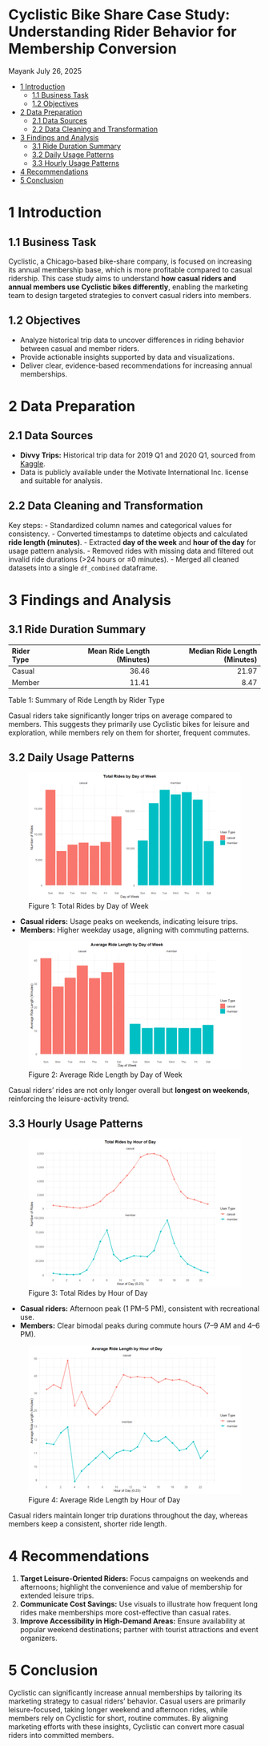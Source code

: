 Cyclistic Bike Share Case Study: Understanding Rider Behavior for
Membership Conversion
================
Mayank
July 26, 2025

- [1 Introduction](#1-introduction)
  - [1.1 Business Task](#11-business-task)
  - [1.2 Objectives](#12-objectives)
- [2 Data Preparation](#2-data-preparation)
  - [2.1 Data Sources](#21-data-sources)
  - [2.2 Data Cleaning and
    Transformation](#22-data-cleaning-and-transformation)
- [3 Findings and Analysis](#3-findings-and-analysis)
  - [3.1 Ride Duration Summary](#31-ride-duration-summary)
  - [3.2 Daily Usage Patterns](#32-daily-usage-patterns)
  - [3.3 Hourly Usage Patterns](#33-hourly-usage-patterns)
- [4 Recommendations](#4-recommendations)
- [5 Conclusion](#5-conclusion)

# 1 Introduction

## 1.1 Business Task

Cyclistic, a Chicago-based bike-share company, is focused on increasing
its annual membership base, which is more profitable compared to casual
ridership. This case study aims to understand **how casual riders and
annual members use Cyclistic bikes differently**, enabling the marketing
team to design targeted strategies to convert casual riders into
members.

## 1.2 Objectives

- Analyze historical trip data to uncover differences in riding behavior
  between casual and member riders.
- Provide actionable insights supported by data and visualizations.
- Deliver clear, evidence-based recommendations for increasing annual
  memberships.

# 2 Data Preparation

## 2.1 Data Sources

- **Divvy Trips:** Historical trip data for 2019 Q1 and 2020 Q1, sourced
  from
  [Kaggle](https://www.kaggle.com/datasets/edgarcovantesosuna/divvy-trips-2019-q1-q4-2020-q1).
- Data is publicly available under the Motivate International
  Inc. license and suitable for analysis.

## 2.2 Data Cleaning and Transformation

Key steps: - Standardized column names and categorical values for
consistency. - Converted timestamps to datetime objects and calculated
**ride length (minutes)**. - Extracted **day of the week** and **hour of
the day** for usage pattern analysis. - Removed rides with missing data
and filtered out invalid ride durations (\>24 hours or ≤0 minutes). -
Merged all cleaned datasets into a single `df_combined` dataframe.

# 3 Findings and Analysis

## 3.1 Ride Duration Summary

| Rider Type | Mean Ride Length (Minutes) | Median Ride Length (Minutes) |
|:-----------|---------------------------:|-----------------------------:|
| Casual     |                      36.46 |                        21.97 |
| Member     |                      11.41 |                         8.47 |

Table 1: Summary of Ride Length by Rider Type

Casual riders take significantly longer trips on average compared to
members. This suggests they primarily use Cyclistic bikes for leisure
and exploration, while members rely on them for shorter, frequent
commutes.

## 3.2 Daily Usage Patterns

<figure>
<img    
src="README_files/figure-gfm/total-rides-by-day-plot-1.png"
alt="Figure 1: Total Rides by Day of Week" />
<figcaption aria-hidden="true">Figure 1: Total Rides by Day of
Week</figcaption>
</figure>

- **Casual riders:** Usage peaks on weekends, indicating leisure trips.
- **Members:** Higher weekday usage, aligning with commuting patterns.

<figure>
<img
src="README_files/figure-gfm/avg-ride-length-by-day-plot-1.png"
alt="Figure 2: Average Ride Length by Day of Week" />
<figcaption aria-hidden="true">Figure 2: Average Ride Length by Day of
Week</figcaption>
</figure>

Casual riders’ rides are not only longer overall but **longest on
weekends**, reinforcing the leisure-activity trend.

## 3.3 Hourly Usage Patterns

<figure>
<img
src="README_files/figure-gfm/total-rides-by-hour-plot-1.png"
alt="Figure 3: Total Rides by Hour of Day" />
<figcaption aria-hidden="true">Figure 3: Total Rides by Hour of
Day</figcaption>
</figure>

- **Casual riders:** Afternoon peak (1 PM–5 PM), consistent with
  recreational use.
- **Members:** Clear bimodal peaks during commute hours (7–9 AM and 4–6
  PM).

<figure>
<img
src="README_files/figure-gfm/avg-ride-length-by-hour-plot-1.png"
alt="Figure 4: Average Ride Length by Hour of Day" />
<figcaption aria-hidden="true">Figure 4: Average Ride Length by Hour of
Day</figcaption>
</figure>

Casual riders maintain longer trip durations throughout the day, whereas
members keep a consistent, shorter ride length.

# 4 Recommendations

1.  **Target Leisure-Oriented Riders:** Focus campaigns on weekends and
    afternoons; highlight the convenience and value of membership for
    extended leisure trips.
2.  **Communicate Cost Savings:** Use visuals to illustrate how frequent
    long rides make memberships more cost-effective than casual rates.
3.  **Improve Accessibility in High-Demand Areas:** Ensure availability
    at popular weekend destinations; partner with tourist attractions
    and event organizers.

# 5 Conclusion

Cyclistic can significantly increase annual memberships by tailoring its
marketing strategy to casual riders’ behavior. Casual users are
primarily leisure-focused, taking longer weekend and afternoon rides,
while members rely on Cyclistic for short, routine commutes. By aligning
marketing efforts with these insights, Cyclistic can convert more casual
riders into committed members.

